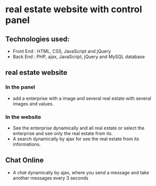 # real estate website with control panel

## Technologies used:
- Front End : HTML, CSS, JavaScript and jQuery
- Back End : PHP, ajax, JavaScript, jQuery and MySQL database

## real estate website
### In the panel
- add a enterprise with a image and several real estate with several images and values.
### In the website
- See the enterprise dynamically and all real estate or select the enterprise and see only the real estate from its.
- A search dynamically by ajax for see the real estate from its informations.

## Chat Online
- A chat dynamically by ajax, where you send a message and take another messages every 3 seconds
